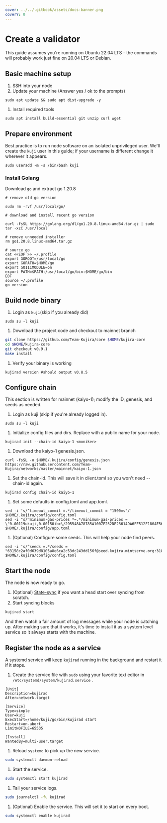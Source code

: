 ```yaml
---
cover: ../../.gitbook/assets/docs-banner.png
coverY: 0
---
```


# Create a validator

This guide assumes you're running on Ubuntu 22.04 LTS - the commands will probably work just fine on 20.04 LTS or Debian.

## Basic machine setup

1. SSH into your node
2. Update your machine (Answer yes / ok to the prompts)

```
sudo apt update && sudo apt dist-upgrade -y
```

1. Install required tools

```
sudo apt install build-essential git unzip curl wget
```

## Prepare environment

Best practice is to run node software on an isolated unprivileged user. We'll create the `kuji` user in this guide; if your username is different change it wherever it appears.

```
sudo useradd -m -s /bin/bash kuji
```

### Install Golang

Download `go` and extract go 1.20.8

```
# remove old go version

sudo rm -rvf /usr/local/go/

# download and install recent go version

curl -fsSL https://golang.org/dl/go1.20.8.linux-amd64.tar.gz | sudo tar -xzC /usr/local

# remove unneeded installer
rm go1.20.8.linux-amd64.tar.gz

# source go
cat <<EOF >> ~/.profile
export GOROOT=/usr/local/go
export GOPATH=$HOME/go
export GO111MODULE=on
export PATH=$PATH:/usr/local/go/bin:$HOME/go/bin
EOF
source ~/.profile
go version
```

## Build node binary

1. Login as `kuji`(skip if you already did)

```
sudo su -l kuji
```

1. Download the project code and checkout to mainnet branch

```bash
git clone https://github.com/Team-Kujira/core $HOME/kujira-core
cd $HOME/kujira-core
git checkout v0.9.1
make install
```

1. Verify your binary is working

```
kujirad version #should output v0.8.5
```

## Configure chain

This section is written for mainnet (kaiyo-1); modify the ID, genesis, and seeds as needed.

1. Login as kuji (skip if you're already logged in).

```
sudo su -l kuji
```

1. Initialize config files and dirs. Replace with a public name for your node.

```
kujirad init --chain-id kaiyo-1 <moniker>
```

1. Download the kaiyo-1 genesis.json.

```
curl -fsSL -o $HOME/.kujira/config/genesis.json https://raw.githubusercontent.com/Team-Kujira/networks/master/mainnet/kaiyo-1.json
```

1. Set the chain-id. This will save it in client.toml so you won't need --chain-id again.

```
kujirad config chain-id kaiyo-1
```

1. Set some defaults in config.toml and app.toml.

```
sed -i 's/^timeout_commit =.*/timeout_commit = "1500ms"/' $HOME/.kujira/config/config.toml
sed -i "s/^minimum-gas-prices *=.*/minimum-gas-prices = \"0.00119ukuji,0.00150ibc\/295548A78785A1007F232DE286149A6FF512F180AF5657780FC89C009E2C348F,0.000125ibc\/27394FB092D2ECCD56123C74F36E4C1F926001CEADA9CA97EA622B25F41E5EB2,0.00126ibc\/47BD209179859CDE4A2806763D7189B6E6FE13A17880FE2B42DE1E6C1E329E23,0.00652ibc\/3607EB5B5E64DD1C0E12E07F077FF470D5BC4706AFCBC98FE1BA960E5AE4CE07,617283951ibc\/F3AA7EF362EC5E791FE78A0F4CCC69FEE1F9A7485EB1A8CAB3F6601C00522F10,0.000288ibc\/EFF323CC632EC4F747C61BCE238A758EFDB7699C3226565F7C20DA06509D59A5,5ibc\/DA59C009A0B3B95E0549E6BF7B075C8239285989FF457A8EDDBB56F10B2A6986,0.00137ibc\/A358D7F19237777AF6D8AD0E0F53268F8B18AE8A53ED318095C14D6D7F3B2DB5,0.0488ibc\/4F393C3FCA4190C0A6756CE7F6D897D5D1BE57D6CCB80D0BC87393566A7B6602,78492936ibc\/004EBF085BBED1029326D56BE8A2E67C08CECE670A94AC1947DF413EF5130EB2,964351ibc\/1B38805B1C75352B28169284F96DF56BDEBD9E8FAC005BDCC8CF0378C82AA8E7\"/;" $HOME/.kujira/config/app.toml
```

1. (Optional) Configure some seeds. This will help your node find peers.

```
sed -i 's/^seeds =.*/seeds = "63158c2af0d639d8105a8e6ca2c53dc243dd156f@seed.kujira.mintserve.org:31897,ade4d8bc8cbe014af6ebdf3cb7b1e9ad36f412c0@seeds.polkachu.com:18656"/' $HOME/.kujira/config/config.toml
```

## Start the node

The node is now ready to go.

1. (Optional) [State-sync](state-sync.md) if you want a head start over syncing from scratch.
2. Start syncing blocks

```bash
kujirad start
```

And then watch a fair amount of log messages while your node is catching up. After making sure that it works, it's time to install it as a system level service so it always starts with the machine.

## Register the node as a service

A systemd service will keep `kujirad` running in the background and restart it if it stops.

1. Create the service file with `sudo` using your favorite text editor in `/etc/systemd/system/kujirad.service` .

```
[Unit]
Description=kujirad
After=network.target

[Service]
Type=simple
User=kuji
ExecStart=/home/kuji/go/bin/kujirad start
Restart=on-abort
LimitNOFILE=65535

[Install]
WantedBy=multi-user.target  
```

1. Reload `systemd` to pick up the new service.

```bash
sudo systemctl daemon-reload
```

1. Start the service.

```bash
sudo systemctl start kujirad
```

1. Tail your service logs.

```bash
sudo journalctl -fu kujirad
```

1. (Optional) Enable the service. This will set it to start on every boot.

```bash
sudo systemctl enable kujirad
```
